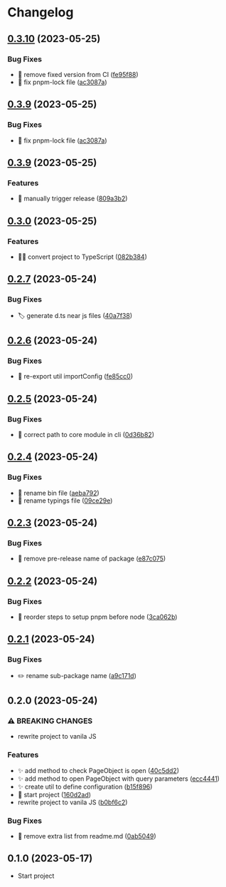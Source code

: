 # Changelog

## [0.3.10](https://github.com/epodivilov/plotwright/compare/v0.3.9...v0.3.10) (2023-05-25)


### Bug Fixes

* :construction_worker: remove fixed version from CI ([fe95f88](https://github.com/epodivilov/plotwright/commit/fe95f880083cd0edf6bd985ead0f926ec4b50bcf))
* :green_heart: fix pnpm-lock file ([ac3087a](https://github.com/epodivilov/plotwright/commit/ac3087ae0a1ece5f60e0064c2071197508c2b6ba))

## [0.3.9](https://github.com/epodivilov/plotwright/compare/v0.3.9...v0.3.9) (2023-05-25)


### Bug Fixes

* :green_heart: fix pnpm-lock file ([ac3087a](https://github.com/epodivilov/plotwright/commit/ac3087ae0a1ece5f60e0064c2071197508c2b6ba))

## [0.3.9](https://github.com/epodivilov/plotwright/compare/v0.3.0...v0.3.9) (2023-05-25)


### Features

* :construction: manually trigger release ([809a3b2](https://github.com/epodivilov/plotwright/commit/809a3b24fabc6cb40acb810f7c96b4a570c22b55))

## [0.3.0](https://github.com/epodivilov/plotwright/compare/v0.2.7...v0.3.0) (2023-05-25)


### Features

* :technologist: convert project to TypeScript ([082b384](https://github.com/epodivilov/plotwright/commit/082b38466036c11f2430a724914be1b0b1a83865))

## [0.2.7](https://github.com/epodivilov/plotwright/compare/v0.2.6...v0.2.7) (2023-05-24)


### Bug Fixes

* :label: generate d.ts near js files ([40a7f38](https://github.com/epodivilov/plotwright/commit/40a7f38f9d98ad8f1bbf43c9526378a61ae1bb74))

## [0.2.6](https://github.com/epodivilov/plotwright/compare/v0.2.5...v0.2.6) (2023-05-24)


### Bug Fixes

* :bug: re-export util importConfig ([fe85cc0](https://github.com/epodivilov/plotwright/commit/fe85cc0734db56e648ff1e7ded122eee1a5ad247))

## [0.2.5](https://github.com/epodivilov/plotwright/compare/v0.2.4...v0.2.5) (2023-05-24)


### Bug Fixes

* :bug: correct path to core module in cli ([0d36b82](https://github.com/epodivilov/plotwright/commit/0d36b82ad092c3a9aa914161e49746e4d620e3bd))

## [0.2.4](https://github.com/epodivilov/plotwright/compare/v0.2.3...v0.2.4) (2023-05-24)


### Bug Fixes

* :bug: rename bin file ([aeba792](https://github.com/epodivilov/plotwright/commit/aeba792a9df3c8baffa2002ffcc8b040664d23ce))
* :bug: rename typings file ([09ce29e](https://github.com/epodivilov/plotwright/commit/09ce29e9466278f05e729d91b82805fa80ab6365))

## [0.2.3](https://github.com/epodivilov/plotwright/compare/v0.2.2...v0.2.3) (2023-05-24)


### Bug Fixes

* :bug: remove pre-release name of package ([e87c075](https://github.com/epodivilov/plotwright/commit/e87c075f09b32bb280869d621f540d9870c3607d))

## [0.2.2](https://github.com/epodivilov/plotwright/compare/v0.2.1...v0.2.2) (2023-05-24)


### Bug Fixes

* :construction_worker: reorder steps to setup pnpm before node ([3ca062b](https://github.com/epodivilov/plotwright/commit/3ca062bb832facb768b69526216e79aa584bac2b))

## [0.2.1](https://github.com/epodivilov/plotwright/compare/v0.2.0...v0.2.1) (2023-05-24)


### Bug Fixes

* :pencil2: rename sub-package name ([a9c171d](https://github.com/epodivilov/plotwright/commit/a9c171d53b9c71428113eb0f86b39ec4095803be))

## 0.2.0 (2023-05-24)


### ⚠ BREAKING CHANGES

* rewrite project to vanila JS

### Features

* :sparkles: add method to check PageObject is open ([40c5dd2](https://github.com/epodivilov/plotwright/commit/40c5dd2d551984d5ebbbdef805d6f996d539c650))
* :sparkles: add method to open PageObject with query parameters ([ecc4441](https://github.com/epodivilov/plotwright/commit/ecc4441387cb4122a3e222026e64c27d94f40378))
* :sparkles: create util to define configuration ([b15f896](https://github.com/epodivilov/plotwright/commit/b15f8960802a56e85ca6bec6b6fbcc334d98aee3))
* :tada: start project ([160d2ad](https://github.com/epodivilov/plotwright/commit/160d2add1f296d4297d166e10111044050000ab5))
* rewrite project to vanila JS ([b0bf6c2](https://github.com/epodivilov/plotwright/commit/b0bf6c231e009814225fa822e5d3469d7506717c))


### Bug Fixes

* :memo: remove extra list from readme.md ([0ab5049](https://github.com/epodivilov/plotwright/commit/0ab504936cb67d078936d437eff294530fe26f4b))



## 0.1.0 (2023-05-17)

* Start project
